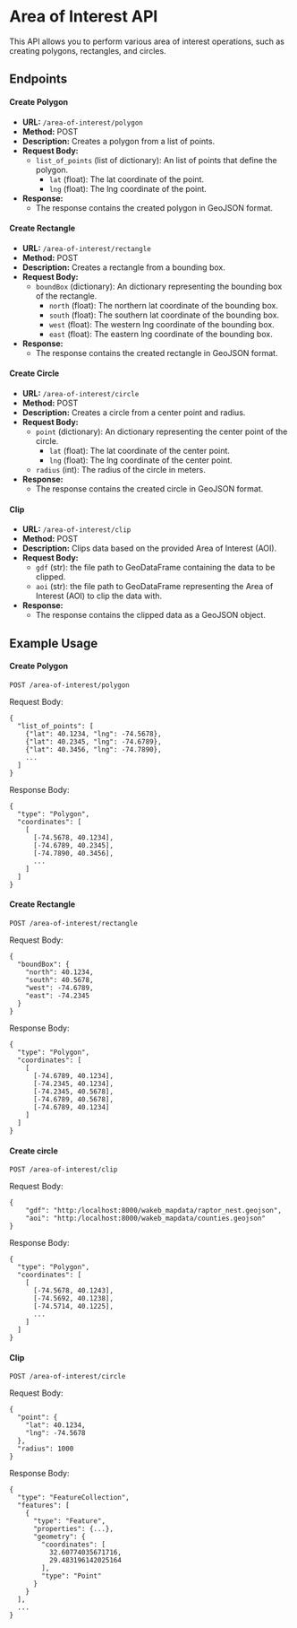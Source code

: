 # Area of Interest API

This API allows you to perform various area of interest operations, such as creating polygons, rectangles, and circles.

## Endpoints

#### Create Polygon

- **URL:** `/area-of-interest/polygon`
- **Method:** POST
- **Description:** Creates a polygon from a list of points.
- **Request Body:**
    - `list_of_points` (list of dictionary): An list of points that define the polygon.
        - `lat` (float): The lat coordinate of the point.
        - `lng` (float): The lng coordinate of the point.
- **Response:**
    - The response contains the created polygon in GeoJSON format.
    
#### Create Rectangle

- **URL:** `/area-of-interest/rectangle`
- **Method:** POST
- **Description:** Creates a rectangle from a bounding box.
- **Request Body:**
    - `boundBox` (dictionary): An dictionary representing the bounding box of the rectangle.
        - `north` (float): The northern lat coordinate of the bounding box.
        - `south` (float): The southern lat coordinate of the bounding box.
        - `west` (float): The western lng coordinate of the bounding box.
        - `east` (float): The eastern lng coordinate of the bounding box.
- **Response:**
    - The response contains the created rectangle in GeoJSON format.
    
#### Create Circle

- **URL:** `/area-of-interest/circle`
- **Method:** POST
- **Description:** Creates a circle from a center point and radius.
- **Request Body:**
    - `point` (dictionary): An dictionary representing the center point of the circle.
        - `lat` (float): The lat coordinate of the center point.
        - `lng` (float): The lng coordinate of the center point.
    - `radius` (int): The radius of the circle in meters.
- **Response:**
    - The response contains the created circle in GeoJSON format.

#### Clip

- **URL:** `/area-of-interest/clip`
- **Method:** POST
- **Description:** Clips data based on the provided Area of Interest (AOI).
- **Request Body:**
    - `gdf` (str): the file path to GeoDataFrame containing the data to be clipped.
    - `aoi` (str): the file path to GeoDataFrame representing the Area of Interest (AOI) to clip the data with.
- **Response:**
    - The response contains the clipped data as a GeoJSON object.

## Example Usage

#### Create Polygon

```
POST /area-of-interest/polygon
```
Request Body:
```
{
  "list_of_points": [
    {"lat": 40.1234, "lng": -74.5678},
    {"lat": 40.2345, "lng": -74.6789},
    {"lat": 40.3456, "lng": -74.7890},
    ...
  ]
}
```
Response Body:
```
{
  "type": "Polygon",
  "coordinates": [
    [
      [-74.5678, 40.1234],
      [-74.6789, 40.2345],
      [-74.7890, 40.3456],
      ...
    ]
  ]
}
```

#### Create Rectangle

```
POST /area-of-interest/rectangle
```
Request Body:
```
{
  "boundBox": {
    "north": 40.1234,
    "south": 40.5678,
    "west": -74.6789,
    "east": -74.2345
  }
}
```
Response Body:
```
{
  "type": "Polygon",
  "coordinates": [
    [
      [-74.6789, 40.1234],
      [-74.2345, 40.1234],
      [-74.2345, 40.5678],
      [-74.6789, 40.5678],
      [-74.6789, 40.1234]
    ]
  ]
}
```

#### Create circle

```
POST /area-of-interest/clip
```
Request Body:
```
{
    "gdf": "http:/localhost:8000/wakeb_mapdata/raptor_nest.geojson",
    "aoi": "http:/localhost:8000/wakeb_mapdata/counties.geojson"
}
```
Response Body:
```
{
  "type": "Polygon",
  "coordinates": [
    [
      [-74.5678, 40.1243],
      [-74.5692, 40.1238],
      [-74.5714, 40.1225],
      ...
    ]
  ]
}
```

#### Clip

```
POST /area-of-interest/circle
```
Request Body:
```
{
  "point": {
    "lat": 40.1234,
    "lng": -74.5678
  },
  "radius": 1000
}
```
Response Body:
```
{
  "type": "FeatureCollection",
  "features": [
    {
      "type": "Feature",
      "properties": {...},
      "geometry": {
        "coordinates": [
          32.60774035671716,
          29.483196142025164
        ],
        "type": "Point"
      }
    }
  ],
  ...
}
```